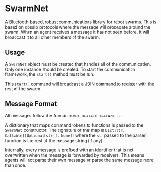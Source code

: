 # SwarmNet

A Bluetooth-based, robust communications library for robot swarms. This is based on gossip protocols where the message will propagate around the swarm. When an agent receives a message it has not seen before, it will broadcast it to all other members of the swarm. 

## Usage

A `SwarmNet` object must be created that handles all of the communication. Only one instance should be created. To start the communication framework, the `start()` method must be run.

This `start()` command will broadcast a JOIN command to register with the rest of the swarm. 

## Message Format

All messages follow the format: `<CMD> <DATA1> <DATA2> ...`

A dictionary that maps command tokens to functions is passed to the `SwarmNet` constructor. The signature of this map is `Dict[str, Callable[[Optional[str]], None]]` where the `str` passed to the parser function is the rest of the message string (if any)

Internally, every message is prefixed with an identifier that is not overwritten when the message is forwarded by receivers. This means agents will not parse their own message or parse the same message more than once.

